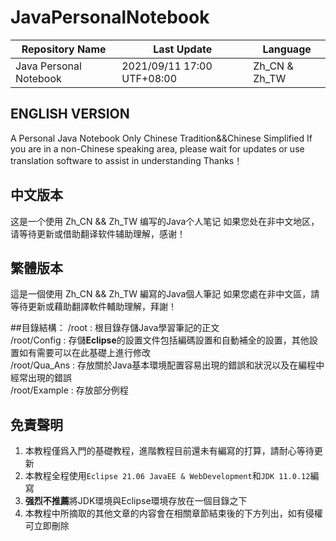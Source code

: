 # JavaPersonalNotebook

|Repository Name|Last Update|Language|
|---|---|---|
|Java Personal Notebook|2021/09/11 17:00 UTF+08:00|Zh_CN & Zh_TW|
## ENGLISH VERSION
A Personal Java Notebook Only Chinese Tradition&amp;&amp;Chinese Simplified
If you are in a non-Chinese speaking area, please wait for updates or use translation software to assist in understanding Thanks！



## 中文版本
这是一个使用 Zh_CN && Zh_TW 编写的Java个人笔记
如果您处在非中文地区，请等待更新或借助翻译软件辅助理解，感谢！



## 繁體版本
這是一個使用 Zh_CN && Zh_TW 編寫的Java個人筆記
如果您處在非中文區，請等待更新或藉助翻譯軟件輔助理解，拜謝！



##目錄結構：
/root : 根目錄存儲Java學習筆記的正文  
/root/Config : 存儲**Eclipse**的設置文件包括編碼設置和自動補全的設置，其他設置如有需要可以在此基礎上進行修改  
/root/Qua_Ans : 存放關於Java基本環境配置容易出現的錯誤和狀況以及在編程中經常出現的錯誤  
/root/Example : 存放部分例程  



## 免責聲明
1. 本教程僅爲入門的基礎教程，進階教程目前還未有編寫的打算，請耐心等待更新
2. 本教程全程使用`Eclipse 21.06 JavaEE & WebDevelopment`和`JDK 11.0.12`編寫
3. **强烈不推薦**將JDK環境與Eclipse環境存放在一個目錄之下
4. 本教程中所摘取的其他文章的内容會在相關章節結束後的下方列出，如有侵權可立即刪除
